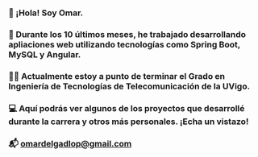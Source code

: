 ### 👋 ¡Hola! Soy Omar.
### 🔭 Durante los 10 últimos meses, he trabajado desarrollando apliaciones web utilizando tecnologías como Spring Boot, MySQL y Angular.
### 👨‍🎓 Actualmente estoy a punto de terminar el Grado en Ingeniería de Tecnologías de Telecomunicación de la UVigo.
### 💻 Aquí podrás ver algunos de los proyectos que desarrollé durante la carrera y otros más personales. ¡Echa un vistazo!
### 📬 omardelgadlop@gmail.com

<!--
**omardl/omardl** is a ✨ _special_ ✨ repository because its `README.md` (this file) appears on your GitHub profile.

Here are some ideas to get you started:

- 🔭 I’m currently working on ...
- 🌱 I’m currently learning ...
- 👯 I’m looking to collaborate on ...
- 🤔 I’m looking for help with ...
- 💬 Ask me about ...
- 📫 How to reach me: ...
- ⚡ Fun fact: ...
-->
